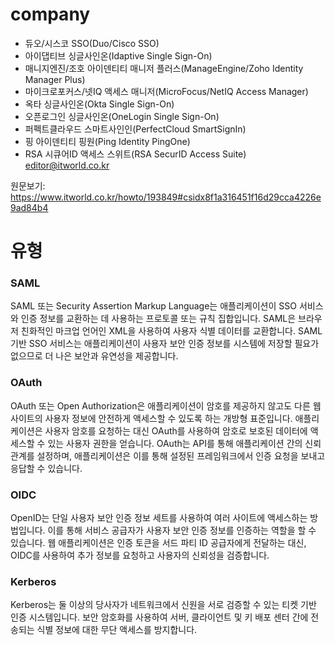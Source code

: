 # company
- 듀오/시스코 SSO(Duo/Cisco SSO)
- 아이댑티브 싱글사인온(Idaptive Single Sign-On)
- 매니지엔진/조호 아이덴티티 매니저 플러스(ManageEngine/Zoho Identity Manager Plus)
- 마이크로포커스/넷IQ 액세스 매니저(MicroFocus/NetIQ Access Manager)
- 옥타 싱글사인온(Okta Single Sign-On)
- 오픈로그인 싱글사인온(OneLogin Single Sign-On)
- 퍼펙트클라우드 스마트사인인(PerfectCloud SmartSignIn)
- 핑 아이덴티티 핑원(Ping Identity PingOne)
- RSA 시큐어ID 액세스 스위트(RSA SecurID Access Suite) editor@itworld.co.kr 

원문보기: 
https://www.itworld.co.kr/howto/193849#csidx8f1a316451f16d29cca4226e9ad84b4 

# 유형
### SAML

SAML 또는 Security Assertion Markup Language는 애플리케이션이 SSO 서비스와 인증 정보를 교환하는 데 사용하는 프로토콜 또는 규칙 집합입니다. SAML은 브라우저 친화적인 마크업 언어인 XML을 사용하여 사용자 식별 데이터를 교환합니다. SAML 기반 SSO 서비스는 애플리케이션이 사용자 보안 인증 정보를 시스템에 저장할 필요가 없으므로 더 나은 보안과 유연성을 제공합니다.

### OAuth

OAuth 또는 Open Authorization은 애플리케이션이 암호를 제공하지 않고도 다른 웹 사이트의 사용자 정보에 안전하게 액세스할 수 있도록 하는 개방형 표준입니다. 애플리케이션은 사용자 암호를 요청하는 대신 OAuth를 사용하여 암호로 보호된 데이터에 액세스할 수 있는 사용자 권한을 얻습니다. OAuth는 API를 통해 애플리케이션 간의 신뢰 관계를 설정하며, 애플리케이션은 이를 통해 설정된 프레임워크에서 인증 요청을 보내고 응답할 수 있습니다.

### OIDC

OpenID는 단일 사용자 보안 인증 정보 세트를 사용하여 여러 사이트에 액세스하는 방법입니다. 이를 통해 서비스 공급자가 사용자 보안 인증 정보를 인증하는 역할을 할 수 있습니다. 웹 애플리케이션은 인증 토큰을 서드 파티 ID 공급자에게 전달하는 대신, OIDC를 사용하여 추가 정보를 요청하고 사용자의 신뢰성을 검증합니다.

### Kerberos

Kerberos는 둘 이상의 당사자가 네트워크에서 신원을 서로 검증할 수 있는 티켓 기반 인증 시스템입니다. 보안 암호화를 사용하여 서버, 클라이언트 및 키 배포 센터 간에 전송되는 식별 정보에 대한 무단 액세스를 방지합니다.